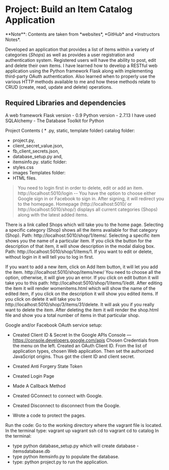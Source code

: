 <h1>Project: Build an Item Catalog Application</h1>
**Note**: Contents are taken from *websites*, *GitHub* and *Instructors Notes*.

Developed an application that provides a list of items within a variety of categories (*Shops*) as
well as provides a user registration and authentication system. Registered users will have the
ability to post, edit and delete their own items. I have learned how to develop a RESTful web application
using the Python framework Flask along with implementing third-party OAuth authentication. 
Also learned when to properly use the various HTTP methods available to me and how these methods relate 
to CRUD (create, read, update and delete) operations.

<h2>Required Libraries and dependencies</h2>
A web framework Flask version - 0.9
Python version - 2.7.13
I have used SQLAlchemy - The Database Toolkit for Python

Project Contents ( * .py, static, template folder)
catalog folder:
 * project.py,
 * client_secret_value.json, 
 * fb_client_secrets.json,
 * database_setup.py and,
 * itemsinfo.py.
static folder:
 * styles.css
 * images
Templates folder:
 * HTML files.

>You need to login first in order to delete, edit or add an item. http://localhost:5010/login -- You 
>have the option to choose either Google sign in or Facebook to sign in. After signing, it will redirect 
>you to the homepage. Homepage (http://localhost:5010/ or http://localhost:5010/shop/) displays all 
>current categories (Shops) along with the latest added items.

There is a link called Shops which will take you to the home page. Selecting a specific category (Shop) 
shows all the items available for that category (Shop). Path: http://localhost:5010/shop/1/items/. 
Selecting a specific item shows you the name of a particular item.
If you click the button for the description of that item, it will show description in
the modal dialog box. Path: http://localhost:5010/shop/1/items/1.
If you want to edit or delete, without login in it will tell you to log in first.

If you want to add a new item, click on Add Item button, it will let you add the item. 
http://localhost:5010/shop/items/new/  You need to choose all the option, otherwise,
it will give you an error. 
If you click on edit button it will take you to this path: http://localhost:5010/shop/1/items/1/edit.
After editing the item it will render womenitems.html which will show the name of the edited item,
if you click on the description it will show you edited items.
If you click on delete it will take you to http://localhost:5010/shop/3/items/31/delete.
It will ask you if you really want to delete the item. After deleting the item it will render the shop.html 
file and show you a total number of items in that particular shop.

Google and/or Facebook OAuth service setup:
* Created Client ID & Secret
In the Google APIs Console — https://console.developers.google.com/apis
Chosen Credentials from the menu on the left.
Created an OAuth Client ID.
From the list of application types, chosen Web application.
Then set the authorized JavaScript origins.
Thus got the client ID and client secret.

* Created Anti Forgery State Token
* Created Login Page
* Made A Callback Method
* Created GConnect to connect with Google.
* Created Disconnect to disconnect from the Google.
* Wrote a code to protect the pages.

Run the code:
Go to the working directory where the vagrant file is located.
In the terminal type:
vagrant up
vagrant ssh
cd to vagrant
cd to catalog
In the terminal: 
* type python database_setup.py which will create database - itemsdatabase.db
* type python itemsinfo.py to populate the database.
* type: python project.py to run the application.
